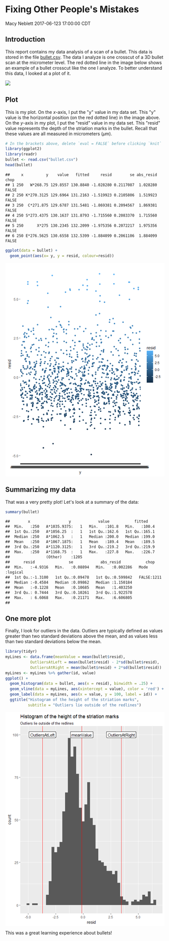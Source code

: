 Fixing Other People's Mistakes
================
Macy Neblett
2017-06-123 17:00:00 CDT

Introduction
------------

This report contains my data analysis of a scan of a bullet. This data is stored in the file [bullet.csv](./bullet.csv). The data I analyze is one crosscut of a 3D bullet scan at the micrometer level. The red dotted line in the image below shows an example of a bullet crosscut like the one I analyze. To better understand this data, I looked at a plot of it.

![](striations.jpg)

Plot
----

This is my plot. On the *x*-axis, I put the "y" value in my data set. This "y" value is the horizontal position (on the red dotted line) in the image above. On the *y*-axis in my plot, I put the "resid" value in my data set. This "resid" value represents the depth of the striation marks in the bullet. Recall that these values are all measured in micrometers (*μ*m).

``` r
# In the brackets above, delete `eval = FALSE` before clicking `knit`
library(ggplot2)
library(readr)
bullet <- read.csv("bullet.csv")
head(bullet)
```

    ##     x          y    value   fitted     resid        se abs_resid  chop
    ## 1 250   W*268.75 129.8557 130.8840 -1.028280 0.2117087  1.028280 FALSE
    ## 2 250 K*270.3125 129.6964 131.2163 -1.519923 0.2105806  1.519923 FALSE
    ## 3 250  C*271.875 129.6787 131.5481 -1.869381 0.2094567  1.869381 FALSE
    ## 4 250 S*273.4375 130.1637 131.8793 -1.715560 0.2083370  1.715560 FALSE
    ## 5 250      X*275 130.2345 132.2099 -1.975356 0.2072217  1.975356 FALSE
    ## 6 250 E*276.5625 130.6558 132.5399 -1.884099 0.2061106  1.884099 FALSE

``` r
ggplot(data = bullet) + 
  geom_point(aes(x= y, y = resid, colour=resid))
```

<img src="2017-06-23-Neblett_files/figure-markdown_github/myPlot-1.png" style="display: block; margin: auto;" />

Summarizing my data
-------------------

That was a very pretty plot! Let's look at a summary of the data:

``` r
summary(bullet)
```

    ##        x                 y            value           fitted     
    ##  Min.   :250   A*1035.9375:   1   Min.   :101.8   Min.   :100.4  
    ##  1st Qu.:250   A*1056.25  :   1   1st Qu.:162.6   1st Qu.:165.1  
    ##  Median :250   A*1062.5   :   1   Median :200.0   Median :199.0  
    ##  Mean   :250   A*1067.1875:   1   Mean   :189.4   Mean   :189.5  
    ##  3rd Qu.:250   A*1120.3125:   1   3rd Qu.:219.2   3rd Qu.:219.9  
    ##  Max.   :250   A*1168.75  :   1   Max.   :227.8   Max.   :226.7  
    ##                (Other)    :1205                                  
    ##      resid               se            abs_resid           chop        
    ##  Min.   :-4.9316   Min.   :0.08894   Min.   :0.002286   Mode :logical  
    ##  1st Qu.:-1.3100   1st Qu.:0.09478   1st Qu.:0.599842   FALSE:1211     
    ##  Median :-0.4584   Median :0.09862   Median :1.150184                  
    ##  Mean   :-0.1228   Mean   :0.10685   Mean   :1.403250                  
    ##  3rd Qu.: 0.7444   3rd Qu.:0.10261   3rd Qu.:1.922578                  
    ##  Max.   : 6.6068   Max.   :0.21171   Max.   :6.606805                  
    ## 

One more plot
-------------

Finally, I look for outliers in the data. Outliers are typically defined as values greater than two standard deviations above the mean, and as values less than two standard deviations below the mean.

``` r
library(tidyr)
myLines <- data.frame(meanValue = mean(bullet$resid), 
           OutliersAtLeft = mean(bullet$resid) - 2*sd(bullet$resid),
           OutliersAtRight = mean(bullet$resid) + 2*sd(bullet$resid))
myLines <- myLines %>% gather(id, value)
ggplot() + 
  geom_histogram(data = bullet, aes(x = resid), binwidth = .25) + 
  geom_vline(data = myLines, aes(xintercept = value), color = 'red') +
  geom_label(data = myLines, aes(x = value, y = 100, label = id)) +
  ggtitle("Histogram of the height of the striation marks", 
          subtitle = "Outliers lie outside of the redlines")
```

<img src="2017-06-23-Neblett_files/figure-markdown_github/myPlot2-1.png" style="display: block; margin: auto;" />

This was a great learning experience about bullets!
